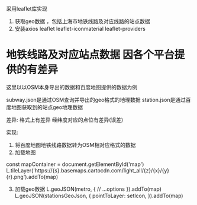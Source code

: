 采用leaflet库实现

1. 获取geo数据 ，包括上海市地铁线路及对应线路的站点数据
2. 安装axios leaflet leaflet-iconmaterial  leaflet-providers 

# 地铁线路及对应站点数据 因各个平台提供的有差异 
这里以以OSM本身导出的数据和百度地图提供的数据为例

subway.json是通过OSM查询并导出的geo格式的地理数据
station.json是通过百度地图获取到的站点geo地理数据

差异: 
  格式上有差异
  经纬度对应的点位有差异(误差)

实现: 
 1. 将百度地图地铁线路数据转为OSM相对应格式的数据
 2. 加载地图 
 
 const mapContainer = document.getElementById('map')
 L.tileLayer('https://{s}.basemaps.cartocdn.com/light_all/{z}/{x}/{y}{r}.png').addTo(map) 

 3. 加载geo数据
 L.geoJSON(metro, {
      // ...options
  }).addTo(map)
  L.geoJSON(stationsGeoJson, {
        pointToLayer: setIcon,
  }).addTo(map)

  
